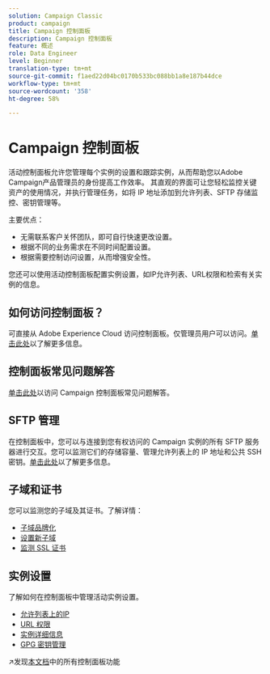 ```yaml
---
solution: Campaign Classic
product: campaign
title: Campaign 控制面板
description: Campaign 控制面板
feature: 概述
role: Data Engineer
level: Beginner
translation-type: tm+mt
source-git-commit: f1aed22d04bc0170b533bc088bb1a8e187b44dce
workflow-type: tm+mt
source-wordcount: '358'
ht-degree: 58%

---
```


# Campaign 控制面板

活动控制面板允许您管理每个实例的设置和跟踪实例，从而帮助您以Adobe Campaign产品管理员的身份提高工作效率。 其直观的界面可让您轻松监控关键资产的使用情况，并执行管理任务，如将 IP 地址添加到允许列表、SFTP 存储监控、密钥管理等。

主要优点：

* 无需联系客户关怀团队，即可自行快速更改设置。
* 根据不同的业务需求在不同时间配置设置。
* 根据需要控制访问设置，从而增强安全性。

您还可以使用活动控制面板配置实例设置，如IP允许列表、URL权限和检索有关实例的信息。

## 如何访问控制面板？

可直接从 Adobe Experience Cloud 访问控制面板。仅管理员用户可以访问。[单击此处](https://experienceleague.adobe.com/docs/control-panel/using/discover-control-panel/accessing-control-panel.html)以了解更多信息。

## 控制面板常见问题解答

[单击此处](https://experienceleague.adobe.com/docs/control-panel/using/discover-control-panel/key-features.html)以访问 Campaign 控制面板常见问题解答。

## SFTP 管理

在控制面板中，您可以与连接到您有权访问的 Campaign 实例的所有 SFTP 服务器进行交互。您可以监测它们的存储容量、管理允许列表上的 IP 地址和公共 SSH 密钥。[单击此处](https://experienceleague.adobe.com/docs/control-panel/using/sftp-management/about-sftp-management.html?lang=zh-Hans#sftp-management)以了解更多信息。

## 子域和证书

您可以监测您的子域及其证书。了解详情：
* [子域品牌化](https://experienceleague.adobe.com/docs/control-panel/using/subdomains-and-certificates/subdomains-branding.html)
* [设置新子域](https://experienceleague.adobe.com/docs/control-panel/using/subdomains-and-certificates/setting-up-new-subdomain.html)
* [监测 SSL 证书](https://experienceleague.adobe.com/docs/control-panel/using/subdomains-and-certificates/monitoring-ssl-certificates.html)

## 实例设置

了解如何在控制面板中管理活动实例设置。
* [允许列表上的IP](https://experienceleague.adobe.com/docs/control-panel/using/instances-settings/ip-allow-listing-instance-access.html)
* [URL 权限](https://experienceleague.adobe.com/docs/control-panel/using/instances-settings/url-permissions.html)
* [实例详细信息](https://experienceleague.adobe.com/docs/control-panel/using/instances-settings/instance-details.html)
* [GPG 密钥管理](https://experienceleague.adobe.com/docs/control-panel/using/instances-settings/gpg-keys-management.html)

:arrow_upper_right:发现[本文档](https://experienceleague.adobe.com/docs/control-panel/using/control-panel-home.html?lang=zh-Hans)中的所有控制面板功能
